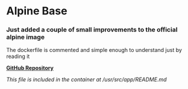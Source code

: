 # Alpine Base

### Just added a couple of small improvements to the official alpine image

The dockerfile is commented and simple enough to understand just by reading it

[**GitHub Repository**](https://github.com/whadafunk/alpines.git)

*This file is included in the container at /usr/src/app/README.md*
